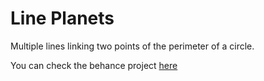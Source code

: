 # Line Planets
Multiple lines linking two points of the perimeter of a circle.

You can check the behance project [here](https://www.behance.net/gallery/47624635/Random-Planets)
